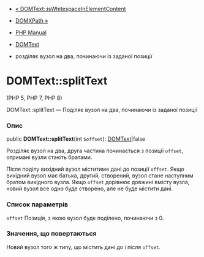 - [«
DOMText::isWhitespaceInElementContent](domtext.iswhitespaceinelementcontent.md)
- [DOMXPath »](class.domxpath.md)

- [PHP Manual](index.md)
- [DOMText](class.domtext.md)
- розділяє вузол на два, починаючи із заданої позиції

# DOMText::splitText

(PHP 5, PHP 7, PHP 8)

DOMText::splitText — Поділяє вузол на два, починаючи із заданої позиції

### Опис

public **DOMText::splitText**(int `$offset`):
[DOMText](class.domtext.md)\|false

Розділяє вузол на два, друга частина починається з позиції `offset`,
отримані вузли стають братами.

Після поділу вихідний вузол міститиме дані до позиції
`offset`. Якщо вихідний вузол має батька, другий, створений, вузол
стане наступним братом вихідного вузла. Якщо `offset` дорівнює довжині
вмісту вузла, новий вузол все одно буде створено, але не буде
містити дані.

### Список параметрів

`offset`
Позиція, з якою вузол буде поділено, починаючи з 0.

### Значення, що повертаються

Новий вузол того ж типу, що містить дані до і після `offset`.
